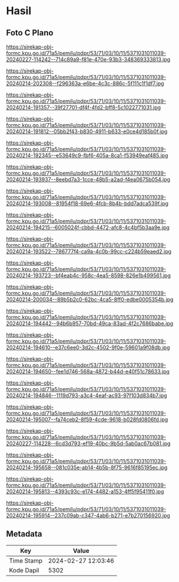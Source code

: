 # Hasil

## Foto C Plano

https://sirekap-obj-formc.kpu.go.id/71a5/pemilu/pdpr/53/71/03/10/11/5371031011039-20240227-114242--714c89a9-f81e-470e-93b3-348369333813.jpg

https://sirekap-obj-formc.kpu.go.id/71a5/pemilu/pdpr/53/71/03/10/11/5371031011039-20240214-202308--f296363a-e6be-4c3c-886c-5f111c1f1df7.jpg

https://sirekap-obj-formc.kpu.go.id/71a5/pemilu/pdpr/53/71/03/10/11/5371031011039-20240214-191357--39f27701-df4f-4fd2-bff8-5c1022771031.jpg

https://sirekap-obj-formc.kpu.go.id/71a5/pemilu/pdpr/53/71/03/10/11/5371031011039-20240214-191812--05bb2f43-b830-4911-b633-e0ce4d185b0f.jpg

https://sirekap-obj-formc.kpu.go.id/71a5/pemilu/pdpr/53/71/03/10/11/5371031011039-20240214-192345--e53649c9-fbf6-405a-8ca1-f53949eaf485.jpg

https://sirekap-obj-formc.kpu.go.id/71a5/pemilu/pdpr/53/71/03/10/11/5371031011039-20240214-193937--8eebd7a3-1cce-48b5-a2ad-f4ea0675b054.jpg

https://sirekap-obj-formc.kpu.go.id/71a5/pemilu/pdpr/53/71/03/10/11/5371031011039-20240214-193008--81954f18-69e6-4fcb-8b4b-bdd7adca539f.jpg

https://sirekap-obj-formc.kpu.go.id/71a5/pemilu/pdpr/53/71/03/10/11/5371031011039-20240214-194215--6005024f-cbbd-4472-afc8-4c4bf5b3aa9e.jpg

https://sirekap-obj-formc.kpu.go.id/71a5/pemilu/pdpr/53/71/03/10/11/5371031011039-20240214-193522--786777f4-ca9a-4c0b-99cc-c224b59eaed2.jpg

https://sirekap-obj-formc.kpu.go.id/71a5/pemilu/pdpr/53/71/03/10/11/5371031011039-20240214-193723--bf4eab4c-958c-4ea5-8598-826e1b499561.jpg

https://sirekap-obj-formc.kpu.go.id/71a5/pemilu/pdpr/53/71/03/10/11/5371031011039-20240214-200034--89b5b2c0-62bc-4ca5-8ff0-edbe0005354b.jpg

https://sirekap-obj-formc.kpu.go.id/71a5/pemilu/pdpr/53/71/03/10/11/5371031011039-20240214-194442--94b6b957-70bd-49ca-83ad-4f2c7686babe.jpg

https://sirekap-obj-formc.kpu.go.id/71a5/pemilu/pdpr/53/71/03/10/11/5371031011039-20240214-194610--e37c6ee0-3d2c-4502-9f0e-59601a9f08db.jpg

https://sirekap-obj-formc.kpu.go.id/71a5/pemilu/pdpr/53/71/03/10/11/5371031011039-20240214-194650--fee1d746-568a-4872-b44d-e40f51c78633.jpg

https://sirekap-obj-formc.kpu.go.id/71a5/pemilu/pdpr/53/71/03/10/11/5371031011039-20240214-194846--1119d793-a3c4-4eaf-ac93-97f103d834b7.jpg

https://sirekap-obj-formc.kpu.go.id/71a5/pemilu/pdpr/53/71/03/10/11/5371031011039-20240214-195007--fa74ceb2-8f59-4cde-9618-b028fd0806fd.jpg

https://sirekap-obj-formc.kpu.go.id/71a5/pemilu/pdpr/53/71/03/10/11/5371031011039-20240227-114228--6cd3d793-ef19-40bc-9b5d-5ab0ac67b081.jpg

https://sirekap-obj-formc.kpu.go.id/71a5/pemilu/pdpr/53/71/03/10/11/5371031011039-20240214-195658--081c035e-ab14-4b5b-8f75-9616f85195ec.jpg

https://sirekap-obj-formc.kpu.go.id/71a5/pemilu/pdpr/53/71/03/10/11/5371031011039-20240214-195813--4393c93c-e174-4482-a153-4ff5f95411f0.jpg

https://sirekap-obj-formc.kpu.go.id/71a5/pemilu/pdpr/53/71/03/10/11/5371031011039-20240214-195914--237c09ab-c347-4ab6-b271-e7b270156920.jpg


## Metadata

| Key        | Value               |
| ---------- | ------------------- |
| Time Stamp | 2024-02-27 12:03:46 |
| Kode Dapil | 5302                |




